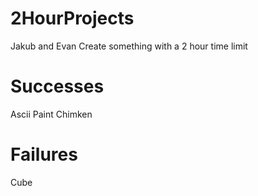 # 2HourProjects
Jakub and Evan Create something with a 2 hour time limit

# Successes
Ascii Paint
Chimken

# Failures
Cube
